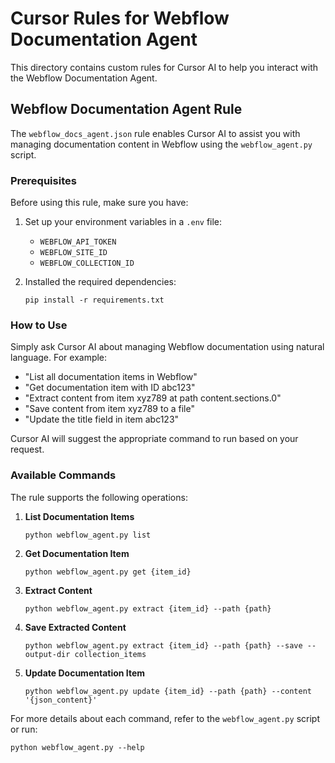 # Cursor Rules for Webflow Documentation Agent

This directory contains custom rules for Cursor AI to help you interact with the Webflow Documentation Agent.

## Webflow Documentation Agent Rule

The `webflow_docs_agent.json` rule enables Cursor AI to assist you with managing documentation content in Webflow using the `webflow_agent.py` script.

### Prerequisites

Before using this rule, make sure you have:

1. Set up your environment variables in a `.env` file:
   - `WEBFLOW_API_TOKEN`
   - `WEBFLOW_SITE_ID`
   - `WEBFLOW_COLLECTION_ID`

2. Installed the required dependencies:
   ```
   pip install -r requirements.txt
   ```

### How to Use

Simply ask Cursor AI about managing Webflow documentation using natural language. For example:

- "List all documentation items in Webflow"
- "Get documentation item with ID abc123"
- "Extract content from item xyz789 at path content.sections.0"
- "Save content from item xyz789 to a file"
- "Update the title field in item abc123"

Cursor AI will suggest the appropriate command to run based on your request.

### Available Commands

The rule supports the following operations:

1. **List Documentation Items**
   ```
   python webflow_agent.py list
   ```

2. **Get Documentation Item**
   ```
   python webflow_agent.py get {item_id}
   ```

3. **Extract Content**
   ```
   python webflow_agent.py extract {item_id} --path {path}
   ```

4. **Save Extracted Content**
   ```
   python webflow_agent.py extract {item_id} --path {path} --save --output-dir collection_items
   ```

5. **Update Documentation Item**
   ```
   python webflow_agent.py update {item_id} --path {path} --content '{json_content}'
   ```

For more details about each command, refer to the `webflow_agent.py` script or run:
```
python webflow_agent.py --help
``` 